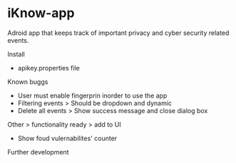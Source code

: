 # iKnow-app
Adroid app that keeps track of important privacy and cyber security related events.


Install

- apikey.properties file



Known buggs

- User must enable fingerprin inorder to use the app
- Filtering events > Should be dropdown and dynamic
- Delete all events > Show success message and close dialog box


Other > functionality ready > add to UI
- Show foud vulernabilites' counter


Further development

